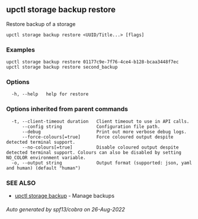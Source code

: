 ## upctl storage backup restore

Restore backup of a storage

```
upctl storage backup restore <UUID/Title...> [flags]
```

### Examples

```
upctl storage backup restore 01177c9e-7f76-4ce4-b128-bcaa3448f7ec
upctl storage backup restore second_backup
```

### Options

```
  -h, --help   help for restore
```

### Options inherited from parent commands

```
  -t, --client-timeout duration   Client timeout to use in API calls.
      --config string             Configuration file path.
      --debug                     Print out more verbose debug logs.
      --force-colours[=true]      Force coloured output despite detected terminal support.
      --no-colours[=true]         Disable coloured output despite detected terminal support. Colours can also be disabled by setting NO_COLOR environment variable.
  -o, --output string             Output format (supported: json, yaml and human) (default "human")
```

### SEE ALSO

* [upctl storage backup](upctl_storage_backup.md)	 - Manage backups

###### Auto generated by spf13/cobra on 26-Aug-2022

